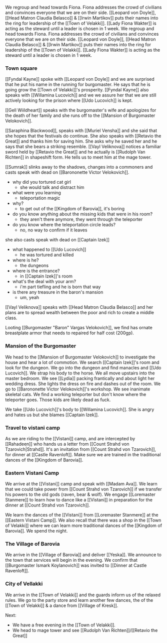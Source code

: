 We regroup and head towards Fiona. Fiona addresses the crowd of civilians and convinces everyone that we are on their side. [[Leopard von Doyle]], [[Head Matron Claudia Belasco]] & [[Irwin Martikov]] puts their names into the ring for leadership of the [[Town of Velakki]]. [[Lady Fiona Wakter]] is acting as the steward until a leader is chosen in 1 week.
We regroup and head towards Fiona. Fiona addresses the crowd of civilians and convinces everyone that we are on their side. [[Leopard von Doyle]], [[Head Matron Claudia Belasco]] & [[Irwin Martikov]] puts their names into the ring for leadership of the [[Town of Velakki]]. [[Lady Fiona Wakter]] is acting as the steward until a leader is chosen in 1 week.

### Town square

[[Fyndal Kayne]] spoke with [[Leopard von Doyle]] and we are surprised that he put his name in the running for burgomaster. He says that he is going grow the [[Town of Velakki]]'s prosperity. [[Fyndal Kayne]] also speaks with [[Willamina Lucovich]] and we we assure her that we are still actively looking for the prison where [[Udo Lucovich]] is kept.

[[Gell Wiildheart]] speaks with the burgomaster's wife and apologizes for the death of her family and she runs off to the [[Mansion of Burgomaster Velokovich]]. 

[[Saraphina Blackwood]], speaks with [[Muriel Vensha]] and she said that she hopes that the festivals do continue. She also speaks with [[Retavio the Great]] and thanks him for saving him. She asks why he saved her and he says that she bears a striking resemble. [[Vayl Veliknova]] notices a familiar sword held by [[Retavio the Great]] and he actually is [[Rudolph Van Richten]] in shapeshift form. He tells us to meet him at the mage tower.

[[Sumrak]] slinks away to the shadows, changes into a commoners and casts speak with dead on [[Barononette Victor Velokovich]].
- why did you tortured cat girl
	- she would talk and distract him
- what were you learning
	- teleportation magic
- why?
	- to get out of the [[Kingdom of Barovia]], it's boring
- do you know anything about the missing kids that were in his room?
	- they aren't there anymore, they went through the teleporter
- do you know where the teleportation circle leads?
	- no, no way to confirm if it leaves

she also casts speak with dead on [[Captain Izek]]
- what happened to [[Udo Lucovich]]
	- he was tortured and killed
- where is he?
	- the dungeons
- where is the entrance?
	- in [[Captain Izek]]'s room
- what's the deal with your arm?
	- i'm part tiefling and he is born that way
- is there any treasure in the baron's mansion
	- um, yeah

[[Vayl Veliknova]] speaks with [[Head Matron Claudia Belasco]] and her plans are to spread wealth between the poor and rich to create a middle class.

Looting [[Burgomaster "Baron" Vargas Velokovich]], we find has ornate breastplate armor that needs to repaired for half cost (200gp).

### Mansion of the Burgomaster

We head to the [[Mansion of Burgomaster Velokovich]] to investigate the house and hear a lot of commotion. We search [[Captain Izek]]'s room and look for the dungeon. We go into the dungeon and find manacles and [[Udo Lucovich]]. We strap his body to the horse. We all move upstairs into the master bedroom. We see [[Lydia]] packing frantically and about light her wedding dress. She lights the dress on fire and dashes out of the room. We go to [[Barononette Victor Velokovich]]'s workshop. We see inanimate skeletal cats. We find a working teleporter but don't know where the teleporter goes. Those kids are likely dead as fuck.

We take [[Udo Lucovich]]'s body to [[Willamina Lucovich]]. She is angry and hates us but she blames [[Captain Izek]].

### Travel to vistani camp

As we are riding to the [[Vistani]] camp, and are intercepted by [[Rahadeen]] who hands us a letter from [[Count Strahd von Tzarovich|Strahd]]. It's an invitation from [[Count Strahd von Tzarovich]], for dinner at [[Castle Ravenloft]].  Make sure we are trained in the traditional dances of the [[Kingdom of Barovia]].

### Eastern Vistani Camp

We arrive at the [[Vistani]] camp and speak with [[Madam Ava]]. We learn that we could take power from [[Count Strahd von Tzarovich]] if we transfer his powers to the old gods (raven, bear & wolf). We engage [[Loremaster Stanmere]] to learn how to dance like a [[Vistani]] in preparation for the dinner at [[Count Strahd von Tzarovich]].

We learn the dances of the [[Vistani]] from [[Loremaster Stanmere]] at the [[Eastern Vistani Camp]]. We also recall that there was a shop in the [[Town of Velakki]] where we can learn more traditional dances of the [[Kingdom of Barovia]]. We spend the night.

### The Village of Barovia

We arrive in the [[Village of Barovia]] and deliver [[Yeska]]. We announce to the town that services will begin in the evening. We confirm that [[Burgomaster Ismark Koylanovich]] was invited to [[Dinner at Castle Ravenloft]].

### City of Vellakki

We arrive in the [[Town of Velakki]] and the guards inform us of the relaxed rules. We go to the party store and learn another few dances, the of the [[Town of Velakki]] & a dance from [[Village of Kresk]]. 

Next:
- We have a free evening in the [[Town of Velakki]].
- We head to mage tower and see [[Rudolph Van Richten]]/[[Retavio the Great]]